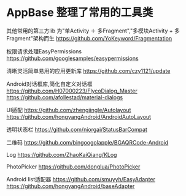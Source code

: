 # AppBase 整理了常用的工具类

其他常用的第三方lib
为"单Activity ＋ 多Fragment","多模块Activity + 多Fragment"架构而生
https://github.com/YoKeyword/Fragmentation


权限请求处理EasyPermissions
https://github.com/googlesamples/easypermissions


清晰灵活简单易用的应用更新库
https://github.com/czy1121/update


Android对话框库,简化自定义对话框
https://github.com/H07000223/FlycoDialog_Master
https://github.com/afollestad/material-dialogs


UI适配
https://github.com/zhengjingle/Autolayout
https://github.com/hongyangAndroid/AndroidAutoLayout


透明状态栏
https://github.com/niorgai/StatusBarCompat

二维码
https://github.com/bingoogolapple/BGAQRCode-Android

Log
https://github.com/ZhaoKaiQiang/KLog


PhotoPicker
https://github.com/donglua/PhotoPicker

Android list适配器
https://github.com/smuyyh/EasyAdapter
https://github.com/hongyangAndroid/baseAdapter